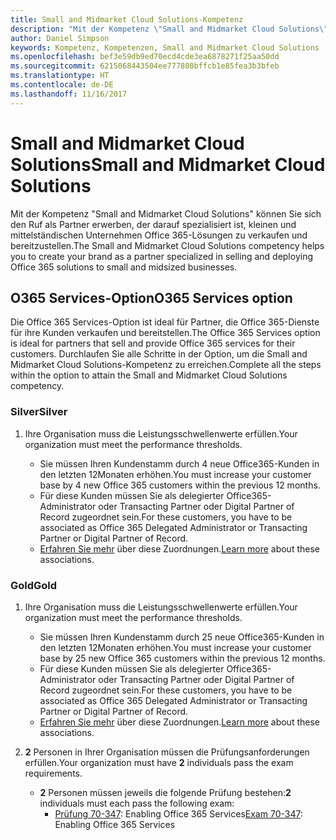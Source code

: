 ```yaml
---
title: Small and Midmarket Cloud Solutions-Kompetenz
description: "Mit der Kompetenz \"Small and Midmarket Cloud Solutions\" können Sie sich den Ruf als Partner erwerben, der darauf spezialisiert ist, kleinen und mittelständischen Unternehmen Office 365-Lösungen zu verkaufen und bereitzustellen."
author: Daniel Simpson
keywords: Kompetenz, Kompetenzen, Small and Midmarket Cloud Solutions
ms.openlocfilehash: bef3e59db9ed70ecd4cde3ea6878271f25aa50dd
ms.sourcegitcommit: 6215068443504ee777880bffcb1e85fea3b3bfeb
ms.translationtype: HT
ms.contentlocale: de-DE
ms.lasthandoff: 11/16/2017
---
```

# <a name="small-and-midmarket-cloud-solutions"></a><span data-ttu-id="b57a7-104">Small and Midmarket Cloud Solutions</span><span class="sxs-lookup"><span data-stu-id="b57a7-104">Small and Midmarket Cloud Solutions</span></span> 
<span data-ttu-id="b57a7-105">Mit der Kompetenz "Small and Midmarket Cloud Solutions" können Sie sich den Ruf als Partner erwerben, der darauf spezialisiert ist, kleinen und mittelständischen Unternehmen Office 365-Lösungen zu verkaufen und bereitzustellen.</span><span class="sxs-lookup"><span data-stu-id="b57a7-105">The Small and Midmarket Cloud Solutions competency helps you to create your brand as a partner specialized in selling and deploying Office 365 solutions to small and midsized businesses.</span></span>

## <a name="o365-services-option"></a><span data-ttu-id="b57a7-106">O365 Services-Option</span><span class="sxs-lookup"><span data-stu-id="b57a7-106">O365 Services option</span></span>
<span data-ttu-id="b57a7-107">Die Office 365 Services-Option ist ideal für Partner, die Office 365-Dienste für ihre Kunden verkaufen und bereitstellen.</span><span class="sxs-lookup"><span data-stu-id="b57a7-107">The Office 365 Services option is ideal for partners that sell and provide Office 365 services for their customers.</span></span> <span data-ttu-id="b57a7-108">Durchlaufen Sie alle Schritte in der Option, um die Small and Midmarket Cloud Solutions-Kompetenz zu erreichen.</span><span class="sxs-lookup"><span data-stu-id="b57a7-108">Complete all the steps within the option to attain the Small and Midmarket Cloud Solutions competency.</span></span>

### <a name="silver"></a><span data-ttu-id="b57a7-109">Silver</span><span class="sxs-lookup"><span data-stu-id="b57a7-109">Silver</span></span>
1. <span data-ttu-id="b57a7-110">Ihre Organisation muss die Leistungsschwellenwerte erfüllen.</span><span class="sxs-lookup"><span data-stu-id="b57a7-110">Your organization must meet the performance thresholds.</span></span>
    
    - <span data-ttu-id="b57a7-111">Sie müssen Ihren Kundenstamm durch 4 neue Office365-Kunden in den letzten 12Monaten erhöhen.</span><span class="sxs-lookup"><span data-stu-id="b57a7-111">You must increase your customer base by 4 new Office 365 customers within the previous 12 months.</span></span>
    - <span data-ttu-id="b57a7-112">Für diese Kunden müssen Sie als delegierter Office365-Administrator oder Transacting Partner oder Digital Partner of Record zugeordnet sein.</span><span class="sxs-lookup"><span data-stu-id="b57a7-112">For these customers, you have to be associated as Office 365 Delegated Administrator or Transacting Partner or Digital Partner of Record.</span></span>
    - <span data-ttu-id="b57a7-113">[Erfahren Sie mehr](https://partner.microsoft.com/en-us/membership/digital-partner-of-record) über diese Zuordnungen.</span><span class="sxs-lookup"><span data-stu-id="b57a7-113">[Learn more](https://partner.microsoft.com/en-us/membership/digital-partner-of-record) about these associations.</span></span>

### <a name="gold"></a><span data-ttu-id="b57a7-114">Gold</span><span class="sxs-lookup"><span data-stu-id="b57a7-114">Gold</span></span>
1. <span data-ttu-id="b57a7-115">Ihre Organisation muss die Leistungsschwellenwerte erfüllen.</span><span class="sxs-lookup"><span data-stu-id="b57a7-115">Your organization must meet the performance thresholds.</span></span>

    - <span data-ttu-id="b57a7-116">Sie müssen Ihren Kundenstamm durch 25 neue Office365-Kunden in den letzten 12Monaten erhöhen.</span><span class="sxs-lookup"><span data-stu-id="b57a7-116">You must increase your customer base by 25 new Office 365 customers within the previous 12 months.</span></span>
    - <span data-ttu-id="b57a7-117">Für diese Kunden müssen Sie als delegierter Office365-Administrator oder Transacting Partner oder Digital Partner of Record zugeordnet sein.</span><span class="sxs-lookup"><span data-stu-id="b57a7-117">For these customers, you have to be associated as Office 365 Delegated Administrator or Transacting Partner or Digital Partner of Record.</span></span>
    - <span data-ttu-id="b57a7-118">[Erfahren Sie mehr](https://partner.microsoft.com/en-us/membership/digital-partner-of-record) über diese Zuordnungen.</span><span class="sxs-lookup"><span data-stu-id="b57a7-118">[Learn more](https://partner.microsoft.com/en-us/membership/digital-partner-of-record) about these associations.</span></span>  
  
2. <span data-ttu-id="b57a7-119">**2** Personen in Ihrer Organisation müssen die Prüfungsanforderungen erfüllen.</span><span class="sxs-lookup"><span data-stu-id="b57a7-119">Your organization must have **2** individuals pass the exam requirements.</span></span>

    - <span data-ttu-id="b57a7-120">**2** Personen müssen jeweils die folgende Prüfung bestehen:</span><span class="sxs-lookup"><span data-stu-id="b57a7-120">**2** individuals must each pass the following exam:</span></span>
        - <span data-ttu-id="b57a7-121">[Prüfung 70-347](https://www.microsoft.com/en-us/learning/exam-70-347.aspx): Enabling Office 365 Services</span><span class="sxs-lookup"><span data-stu-id="b57a7-121">[Exam 70-347](https://www.microsoft.com/en-us/learning/exam-70-347.aspx): Enabling Office 365 Services</span></span>
